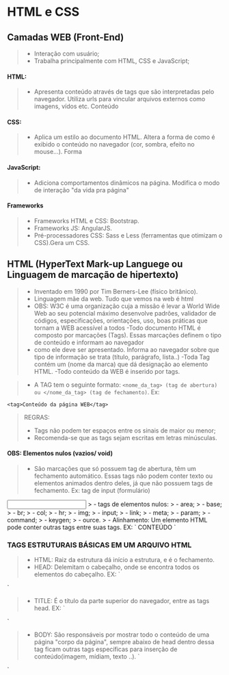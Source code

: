 # HTML e CSS

## Camadas WEB (Front-End)
> - Interação com usuário; 
> - Trabalha principalmente com HTML, CSS e JavaScript;

#### HTML:
> - Apresenta conteúdo através de tags que são interpretadas pelo navegador. Utiliza
urls para vincular arquivos externos como imagens, vídos etc. Conteúdo

#### CSS:
> - Aplica um estilo ao documento HTML. Altera a forma de como é exibido o conteúdo no
navegador (cor, sombra, efeito no mouse...). Forma

#### JavaScript:
> - Adiciona comportamentos dinâmicos na página. Modifica o modo de interação
"da vida pra página"
#### Frameworks
> - Frameworks HTML e CSS: Bootstrap.
> - Frameworks JS: AngularJS.
> - Pré-processadores CSS: Sass e Less (ferramentas que otimizam o CSS).Gera um CSS.

##  HTML (HyperText Mark-up Languege ou Linguagem de marcação de hipertexto)
> - Inventado em 1990 por Tim Berners-Lee (físico britânico). 
> - Linguagem mãe da web. Tudo que vemos na web é html 
> - OBS: W3C é uma organização cuja a missão é levar a World Wide Web ao seu potencial máximo 
desenvolve padrões, validador de códigos, especificações, orientações, uso, boas práticas que tornam a WEB acessível a todos 
> -Todo documento HTML é composto por marcações (Tags). Essas marcações definem o tipo de conteúdo e informam ao navegador 
> - como ele deve ser apresentado. Informa ao navegador sobre que tipo de informação se trata (título, parágrafo, lista..) 
> -Toda Tag contém um (nome da marca) que dá designação ao elemento HTML. 
> -Todo conteúdo da WEB é inserido por tags. 

> - A TAG tem o seguinte formato: 
  `<nome_da_tag> (tag de abertura) ou </nome_da_tag> (tag de fechamento)`. Ex:

`<tag>Conteúdo da página WEB</tag>`

> REGRAS: 
> - Tags não podem ter espaços entre os sinais de maior ou menor;
> - Recomenda-se que as tags sejam escritas em letras minúsculas.

#### OBS: Elementos nulos (vazios/ void)
> - São marcações que só possuem tag de abertura, têm um fechamento automático. Essas tags não podem conter texto ou 
elementos animados dentro deles, já que não possuem tags de fechamento. Ex: tag de input (formulário)
<input>
> - tags de elementos nulos: 
> - area; 
> - base; 
> - br; 
> - col; 
> - hr; 
> - img; 
> - input; 
> - link; 
> - meta;   
> - param; 
> - command; 
> - keygen; 
> - ource. 
> - Alinhamento: Um elemento HTML pode conter outras tags entre suas tags. EX:
`<tag>
  <outraTag>
       CONTEÚDO
  </outraTag>
</tag>`

### TAGS ESTRUTURAIS BÁSICAS EM UM ARQUIVO HTML

> - HTML: Raiz da estrutura <html> dá início a estrutura, e </html> é o fechamento. 
> - HEAD: Delemitam o cabeçalho, onde se encontra todos os elementos do cabeçalho. EX:
`<html>
  <head>
  </head>
</html>` 

> - TITLE: É o título da parte superior do navegador, entre as tags head. EX:
`<html>
   <head>
      <title>Minha primeira pagina web</title>
   </head>
</html>` 

> - BODY: São responsáveis por mostrar todo o conteúdo de uma página "corpo da página", sempre abaixo de head
dentro dessa tag ficam outras tags específicas para inserção de conteúdo(imagem, mídiam, texto ..).
`<html>
    <head>
        <title>Minha primeira pagina web</title>
    </head>
    <body>
    </body>
</html>`




